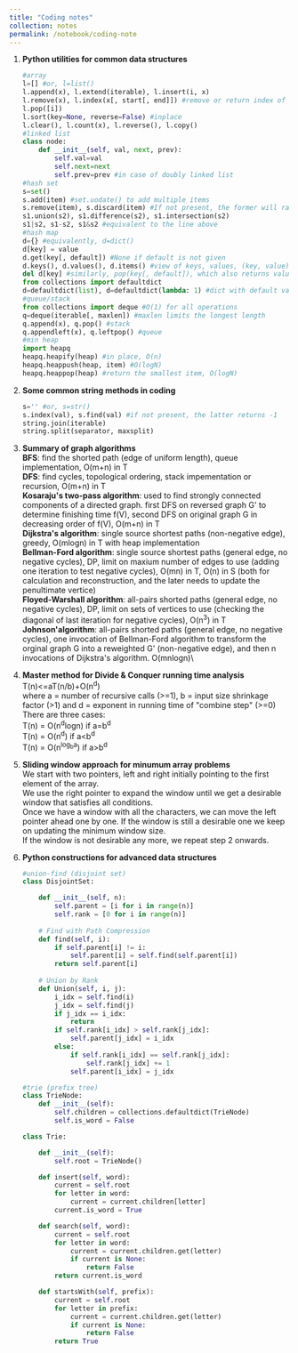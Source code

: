 ```yaml
---
title: "Coding notes"
collection: notes
permalink: /notebook/coding-note
---
```

1. <b>Python utilities for common data structures</b><br/>
    ~~~ python
    #array
    l=[] #or, l=list()
    l.append(x), l.extend(iterable), l.insert(i, x)
    l.remove(x), l.index(x[, start[, end]]) #remove or return index of the first item==x
    l.pop([i])
    l.sort(key=None, reverse=False) #inplace
    l.clear(), l.count(x), l.reverse(), l.copy()
    #linked list
    class node:
        def __init__(self, val, next, prev):
            self.val=val
            self.next=next
            self.prev=prev #in case of doubly linked list
    #hash set
    s=set()
    s.add(item) #set.uodate() to add multiple items
    s.remove(item), s.discard(item) #If not present, the former will raise errors
    s1.union(s2), s1.difference(s2), s1.intersection(s2)
    s1|s2, s1-s2, s1&s2 #equivalent to the line above
    #hash map
    d={} #equivalently, d=dict()
    d[key] = value
    d.get(key[, default]) #None if default is not given
    d.keys(), d.values(), d.items() #view of keys, values, (key, value) pairs
    del d[key] #similarly, pop(key[, default]), which also returns value
    from collections import defaultdict
    d=defaultdict(list), d=defaultdict(lambda: 1) #dict with default value
    #queue/stack
    from collections import deque #O(1) for all operations
    q=deque(iterable[, maxlen]) #maxlen limits the longest length
    q.append(x), q.pop() #stack
    q.appendleft(x), q.leftpop() #queue
    #min heap
    import heapq
    heapq.heapify(heap) #in place, O(n)
    heapq.heappush(heap, item) #O(logN)
    heapq.heappop(heap) #return the smallest item, O(logN)
    ~~~

2. <b>Some common string methods in coding</b><br/>
    ~~~ python
    s='' #or, s=str()
    s.index(val), s.find(val) #if not present, the latter returns -1
    string.join(iterable)
    string.split(separator, maxsplit)
    ~~~

3. <b>Summary of graph algorithms</b><br/>
    <b>BFS</b>: find the shorted path (edge of uniform length), queue implementation, O(m+n) in T\
    <b>DFS</b>: find cycles, topological ordering, stack impementation or recursion, O(m+n) in T\
    <b>Kosaraju's two-pass algorithm</b>: used to find strongly connected components of a directed graph. first DFS on reversed graph G' to determine finishing time f(V), second DFS on original graph G in decreasing order of f(V), O(m+n) in T\
    <b>Dijkstra's algorithm</b>: single source shortest paths (non-negative edge), greedy, O(mlogn) in T with heap implementation\
    <b>Bellman-Ford algorithm</b>: single source shortest paths (general edge, no negative cycles), DP, limit on maxium number of edges to use (adding one iteration to test negative cycles), O(mn) in T, O(n) in S (both for calculation and reconstruction, and the later needs to update the penultimate vertice)   
    <b>Floyed-Warshall algorithm</b>: all-pairs shorted paths (general edge, no negative cycles), DP, limit on sets of vertices to use (checking the diagonal of last iteration for negative cycles), O(n<sup>3</sup>) in T\
    <b>Johnson'algorithm</b>: all-pairs shorted paths (general edge, no negative cycles), one invocation of Bellman-Ford algorithm to transform the orginal graph G into a reweighted G' (non-negative edge), and then n invocations of Dijkstra's algorithm. O(mnlogn)\

4. <b>Master method for Divide & Conquer running time analysis</b><br/>
    T(n)<=aT(n/b)+O(n<sup>d</sup>)\
    where a = number of recursive calls (>=1), b = input size shrinkage factor (>1) and d = exponent in running time of "combine step" (>=0)\
    There are three cases:\
    T(n) = O(n<sup>d</sup>logn) if a=b<sup>d</sup>  
    T(n) = O(n<sup>d</sup>) if a<b<sup>d</sup>  
    T(n) = O(n<sup>log<sub>b</sub>a</sup>) if a>b<sup>d</sup>  

5. <b>Sliding window approach for minumum array problems</b><br/>
    We start with two pointers, left and right initially pointing to the first element of the array.\
    We use the right pointer to expand the window until we get a desirable window that satisfies all conditions.\
    Once we have a window with all the characters, we can move the left pointer ahead one by one. If the window is still a desirable one we keep on updating the minimum window size.\
    If the window is not desirable any more, we repeat step 2 onwards.

6. <b>Python constructions for advanced data structures</b><br/>
    ~~~ python
    #union-find (disjoint set)
    class DisjointSet:

        def __init__(self, n):
            self.parent = [i for i in range(n)]
            self.rank = [0 for i in range(n)]
        
        # Find with Path Compression
        def find(self, i):
            if self.parent[i] != i:
                self.parent[i] = self.find(self.parent[i])
            return self.parent[i]
        
        # Union by Rank
        def Union(self, i, j):
            i_idx = self.find(i)
            j_idx = self.find(j)      
            if j_idx == i_idx:
                return
            if self.rank[i_idx] > self.rank[j_idx]:
                self.parent[j_idx] = i_idx
            else:
                if self.rank[i_idx] == self.rank[j_idx]:
                    self.rank[j_idx] += 1
                self.parent[i_idx] = j_idx
    
    #trie (prefix tree)
    class TrieNode:
        def __init__(self):
            self.children = collections.defaultdict(TrieNode)
            self.is_word = False

    class Trie:

        def __init__(self):
            self.root = TrieNode()

        def insert(self, word):
            current = self.root
            for letter in word:
                current = current.children[letter]
            current.is_word = True

        def search(self, word):
            current = self.root
            for letter in word:
                current = current.children.get(letter)
                if current is None:
                    return False
            return current.is_word

        def startsWith(self, prefix):
            current = self.root
            for letter in prefix:
                current = current.children.get(letter)
                if current is None:
                    return False
            return True  
    ~~~





